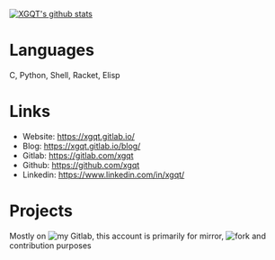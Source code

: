 [![XGQT's github stats](https://github-readme-stats.vercel.app/api?username=xgqt&show_icons=true&theme=cobalt)](https://github.com/xgqt)


# Languages

C, Python, Shell, Racket, Elisp


# Links

- Website:  https://xgqt.gitlab.io/
- Blog:     https://xgqt.gitlab.io/blog/
- Gitlab:   https://gitlab.com/xgqt
- Github:   https://github.com/xgqt
- Linkedin: https://www.linkedin.com/in/xgqt/


# Projects

Mostly on ![my Gitlab](https://gitlab.com/users/xgqt/projects), this account is primarily for mirror, ![fork](https://github.com/xgqt?tab=repositories&q=&type=fork) and contribution purposes
